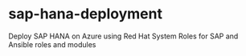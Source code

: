 # sap-hana-deployment
Deploy SAP HANA on Azure using Red Hat System Roles for SAP and Ansible roles and modules
